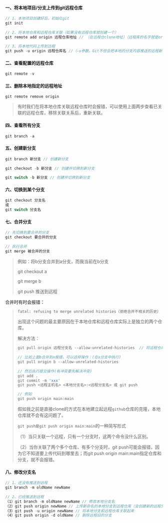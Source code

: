 #### 一、将本地项目/分支上传到git远程仓库

```js
// 1、本地项目创建好后，初始化git
git init
 
// 2、将本地仓库和远程仓库关联（如果没有远程仓库就创建一个）
git remote add origin 远程仓库地址 // （在远程仓clone地址）（远程库的名字就是origin，这是Git默认的叫法，也可以改成别的。）
 
// 3、将本地代码上传到远程
git push -u origin 远程仓库名 //（-u参数，Git不但会把本地的分支内容推送的远程新的分支，还会把本地的分支和远程的分支关联起来）
```

#### 二、查看配置的远程仓库

```js
git remote -v
```

#### 三、删除本地指定的远程地址

```
git remote remove origin
```

> 有时我们在将本地仓库关联远程仓库时会报错，可以使用上面两步查看已关联的远程仓库，移除关联关系后，重新关联。

#### 四、查看所有分支

```js
git branch -a
```

#### 五、创建新分支

```js
git branch 新分支 // 创建新分支
 
git checkout -b 新分支 // 创建并切换到新分支
 
git switch -b 新分支 // 创建并切换到新分支
```

#### 六、切换到某个分支

```js
git checkout 分支名
或
git switch 分支名
```

#### 七、合并分支

```js
// 先切换到要合并的分支
git checkout 要合并的分支
 
// 执行合并
git merge 被合并的分支
```

> 例如：将b分支合并到a分支，而我当前在b分支
>
> git checkout a
>
> git merge b
>
> git push 推送到远程

合并时有时会报错：

> ```js
> fatal: refusing to merge unrelated histories（拒绝合并不相关的历史）
> ```
>
> 出现这个问题的最主要原因在于本地仓库和远程仓库实际上是独立的两个仓库。
>
> 解决方法：
>
> ```js
> git pull origin 远程分支名 --allow-unrelated-histories  // 将远程仓库的文件拉取到本地仓库
>  
> // 比如上面b合并到a报错，可以这样操作：(在a分支中执行)
> git pull origin b --allow-unrelated-histories
>  
> // 然后执行提交操作(有冲突要先解决冲突)
> git add .
> git commit -m 'xxx'
> git push <远程主机名> <本地分支名>:<远程分支名> 或 git push
> 
> // 例如
> git push origin main:main
> ```
>
> 假如我之前是直接clone的方式在本地建立起远程`github`仓库的克隆，本地仓库就不会有这问题了。
>
> `git push是git push origin main:main`的一种简写形式
>
> （1）当只关联一个远程，只有一个分支时，这两个命令没什么区别。
>
> （2）当你关联了两个多个仓库、有多个分支时，git push可能会报错，因为它不知道要上传代码到哪里去；而git push origin main:main指定仓库和分支，就不会报错。

#### 八、修改分支名

```js
// 1、还没有推送到远程
git branch -m oldName newName
 
// 2、已经推送到远程
（1）git branch -m oldName newName // 修改本地分支名
（2）git push origin newName // 上传新命名的本地分支到远程仓库（会创建新的远程分支）
（3）git push -u origin newName // 将本地分支和远程仓库关联起来
（4）git push origin -d oldName // 删除远程旧的分支
```

